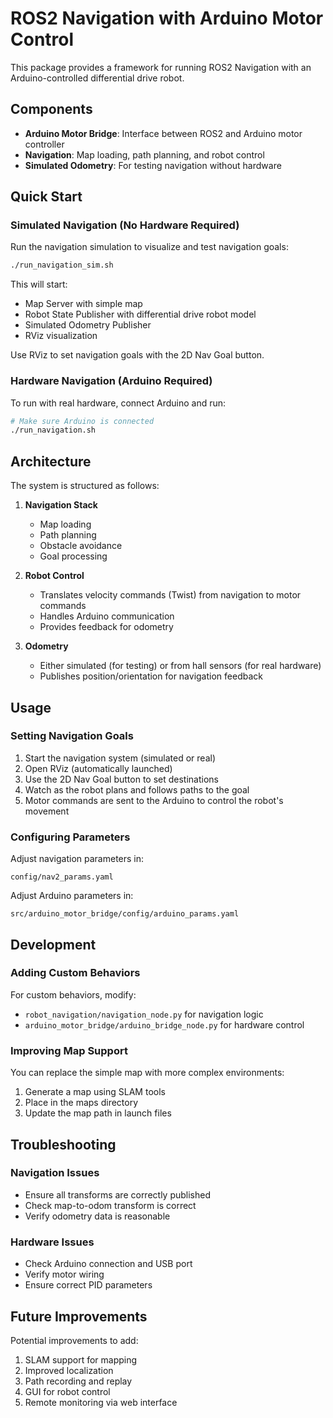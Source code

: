 # ROS2 Navigation with Arduino Motor Control

This package provides a framework for running ROS2 Navigation with an Arduino-controlled differential drive robot.

## Components

- **Arduino Motor Bridge**: Interface between ROS2 and Arduino motor controller
- **Navigation**: Map loading, path planning, and robot control
- **Simulated Odometry**: For testing navigation without hardware

## Quick Start

### Simulated Navigation (No Hardware Required)

Run the navigation simulation to visualize and test navigation goals:

```bash
./run_navigation_sim.sh
```

This will start:
- Map Server with simple map
- Robot State Publisher with differential drive robot model
- Simulated Odometry Publisher
- RViz visualization

Use RViz to set navigation goals with the 2D Nav Goal button.

### Hardware Navigation (Arduino Required)

To run with real hardware, connect Arduino and run:

```bash
# Make sure Arduino is connected
./run_navigation.sh
```

## Architecture

The system is structured as follows:

1. **Navigation Stack**
   - Map loading 
   - Path planning
   - Obstacle avoidance
   - Goal processing

2. **Robot Control**
   - Translates velocity commands (Twist) from navigation to motor commands
   - Handles Arduino communication
   - Provides feedback for odometry

3. **Odometry**
   - Either simulated (for testing) or from hall sensors (for real hardware)
   - Publishes position/orientation for navigation feedback

## Usage

### Setting Navigation Goals

1. Start the navigation system (simulated or real)
2. Open RViz (automatically launched)
3. Use the 2D Nav Goal button to set destinations
4. Watch as the robot plans and follows paths to the goal
5. Motor commands are sent to the Arduino to control the robot's movement

### Configuring Parameters

Adjust navigation parameters in:
```
config/nav2_params.yaml
```

Adjust Arduino parameters in:
```
src/arduino_motor_bridge/config/arduino_params.yaml
```

## Development

### Adding Custom Behaviors

For custom behaviors, modify:
- `robot_navigation/navigation_node.py` for navigation logic
- `arduino_motor_bridge/arduino_bridge_node.py` for hardware control

### Improving Map Support

You can replace the simple map with more complex environments:
1. Generate a map using SLAM tools
2. Place in the maps directory
3. Update the map path in launch files

## Troubleshooting

### Navigation Issues
- Ensure all transforms are correctly published
- Check map-to-odom transform is correct 
- Verify odometry data is reasonable

### Hardware Issues
- Check Arduino connection and USB port
- Verify motor wiring
- Ensure correct PID parameters

## Future Improvements

Potential improvements to add:
1. SLAM support for mapping
2. Improved localization
3. Path recording and replay
4. GUI for robot control
5. Remote monitoring via web interface
